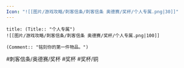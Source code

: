 ```yaml
---
Icon: "![[图片/游戏攻略/刺客信条/刺客信条 奥德赛/奖杯/个人专属.png|30]]"
---
```

```ad-common-bronze-trophy
title: (Title:: "个人专属")
![[图片/游戏攻略/刺客信条/刺客信条 奥德赛/奖杯/个人专属.png|100]]

(Comment:: "铭刻你的第一件物品。")
```

#刺客信条/奥德赛/奖杯 #奖杯 #奖杯/铜
